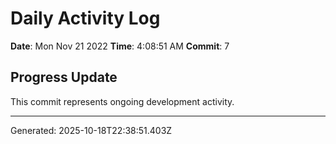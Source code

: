 # Daily Activity Log

**Date**: Mon Nov 21 2022
**Time**: 4:08:51 AM
**Commit**: 7

## Progress Update

This commit represents ongoing development activity.

---
Generated: 2025-10-18T22:38:51.403Z
